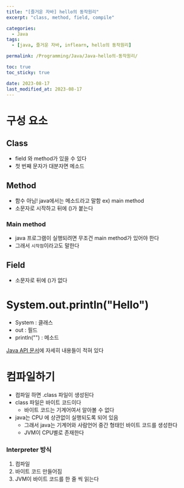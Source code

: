 ```yaml
---
title: "[즐거운 자바] hello의 동작원리"
excerpt: "class, method, field, compile"

categories:
  - Java
tags:
  - [java, 즐거운 자바, inflearn, hello의 동작원리]

permalink: /Programming/Java/Java-hello의-동작원리/

toc: true
toc_sticky: true

date: 2023-08-17
last_modified_at: 2023-08-17
---
```

# 구성 요소
## Class
- field 와 method가 있을 수 있다
- 첫 번째 문자가 대분자면 메소드
## Method
- 함수 아님! java에서는 메소드라고 말함
ex) main method
- 소문자로 시작하고 뒤에 ()가 붙는다
### Main method
- java 프로그램이 실행되려면 무조건 main method가 있어야 한다
- 그래서 `시작점`이라고도 말한다

## Field 
- 소문자로 뒤에 ()가 없다

# System.out.println("Hello")
- System : 클래스
- out : 필드
- println("") : 메소드

[Java API 문서](https://docs.oracle.com/javase/8/docs/api/java/lang/System.html)에 자세히 내용들이 적혀 있다

# 컴파일하기
- 컴파일 하면 .class 파일이 생성된다
- class 파일은 바이트 코드이다
  - 바이트 코드는 기계어여서 알아볼 수 없다
- java는 CPU 에 상관없이 실행되도록 되어 있음
  - 그래서 java는 기계어와 사람언어 중간 형태인 바이트 코드를 생성한다
  - JVM이 CPU별로 존재한다
### Interpreter 방식
1. 컴파일
2. 바이트 코드 만들어짐
3. JVM이 바이트 코드를 한 줄 씩 읽는다